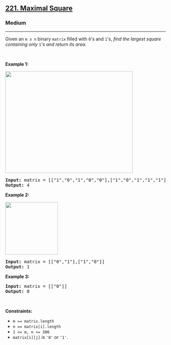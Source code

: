 <h2><a href="https://leetcode.com/problems/maximal-square/">221. Maximal Square</a></h2><h3>Medium</h3><hr><div><p>Given an <code>m x n</code> binary <code>matrix</code> filled with <code>0</code>'s and <code>1</code>'s, <em>find the largest square containing only</em> <code>1</code>'s <em>and return its area</em>.</p>

<p>&nbsp;</p>
<p><strong>Example 1:</strong></p>
<img alt="" src="https://assets.leetcode.com/uploads/2020/11/26/max1grid.jpg" style="width: 400px; height: 319px;">
<pre><strong>Input:</strong> matrix = [["1","0","1","0","0"],["1","0","1","1","1"],["1","1","1","1","1"],["1","0","0","1","0"]]
<strong>Output:</strong> 4
</pre>

<p><strong>Example 2:</strong></p>
<img alt="" src="https://assets.leetcode.com/uploads/2020/11/26/max2grid.jpg" style="width: 165px; height: 165px;">
<pre><strong>Input:</strong> matrix = [["0","1"],["1","0"]]
<strong>Output:</strong> 1
</pre>

<p><strong>Example 3:</strong></p>

<pre><strong>Input:</strong> matrix = [["0"]]
<strong>Output:</strong> 0
</pre>

<p>&nbsp;</p>
<p><strong>Constraints:</strong></p>

<ul>
	<li><code>m == matrix.length</code></li>
	<li><code>n == matrix[i].length</code></li>
	<li><code>1 &lt;= m, n &lt;= 300</code></li>
	<li><code>matrix[i][j]</code> is <code>'0'</code> or <code>'1'</code>.</li>
</ul>
</div>